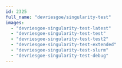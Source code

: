 ```yaml
---
id: 2325
full_name: "devriesgoe/singularity-test"
images: 
  - "devriesgoe-singularity-test-latest"
  - "devriesgoe-singularity-test-test"
  - "devriesgoe-singularity-test-test2"
  - "devriesgoe-singularity-test-extended"
  - "devriesgoe-singularity-test-slurm"
  - "devriesgoe-singularity-test-debug"
---
```

